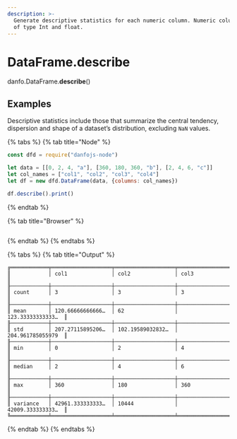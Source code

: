 ```yaml
---
description: >-
  Generate descriptive statistics for each numeric column. Numeric columns are
  of type Int and float.
---
```


# DataFrame.describe

danfo.DataFrame.**describe**()

## **Examples**

Descriptive statistics include those that summarize the central tendency, dispersion and shape of a dataset’s distribution, excluding `NaN` values.

{% tabs %}
{% tab title="Node" %}
```javascript
const dfd = require("danfojs-node")

let data = [[0, 2, 4, "a"], [360, 180, 360, "b"], [2, 4, 6, "c"]]
let col_names = ["col1", "col2", "col3", "col4"]
let df = new dfd.DataFrame(data, {columns: col_names})

df.describe().print()
```
{% endtab %}

{% tab title="Browser" %}
```
```
{% endtab %}
{% endtabs %}

{% tabs %}
{% tab title="Output" %}
```
╔════════════╤═══════════════════╤═══════════════════╤═══════════════════╗
║            │ col1              │ col2              │ col3              ║
╟────────────┼───────────────────┼───────────────────┼───────────────────╢
║ count      │ 3                 │ 3                 │ 3                 ║
╟────────────┼───────────────────┼───────────────────┼───────────────────╢
║ mean       │ 120.66666666666…  │ 62                │ 123.33333333333…  ║
╟────────────┼───────────────────┼───────────────────┼───────────────────╢
║ std        │ 207.27115895206…  │ 102.19589032832…  │ 204.961785055979  ║
╟────────────┼───────────────────┼───────────────────┼───────────────────╢
║ min        │ 0                 │ 2                 │ 4                 ║
╟────────────┼───────────────────┼───────────────────┼───────────────────╢
║ median     │ 2                 │ 4                 │ 6                 ║
╟────────────┼───────────────────┼───────────────────┼───────────────────╢
║ max        │ 360               │ 180               │ 360               ║
╟────────────┼───────────────────┼───────────────────┼───────────────────╢
║ variance   │ 42961.333333333…  │ 10444             │ 42009.333333333…  ║
╚════════════╧═══════════════════╧═══════════════════╧═══════════════════╝
```
{% endtab %}
{% endtabs %}

##
